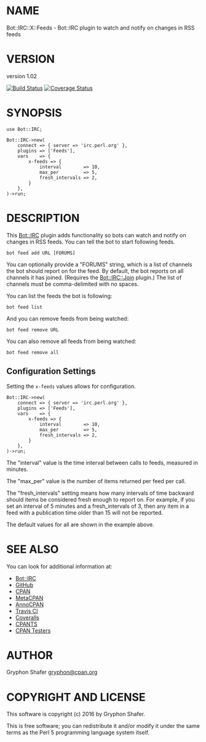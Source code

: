 # NAME

Bot::IRC::X::Feeds - Bot::IRC plugin to watch and notify on changes in RSS feeds

# VERSION

version 1.02

[![Build Status](https://travis-ci.org/gryphonshafer/Bot-IRC-X-Feeds.svg)](https://travis-ci.org/gryphonshafer/Bot-IRC-X-Feeds)
[![Coverage Status](https://coveralls.io/repos/gryphonshafer/Bot-IRC-X-Feeds/badge.png)](https://coveralls.io/r/gryphonshafer/Bot-IRC-X-Feeds)

# SYNOPSIS

    use Bot::IRC;

    Bot::IRC->new(
        connect => { server => 'irc.perl.org' },
        plugins => ['Feeds'],
        vars    => {
            x-feeds => {
                interval        => 10,
                max_per         => 5,
                fresh_intervals => 2,
            }
        },
    )->run;

# DESCRIPTION

This [Bot::IRC](https://metacpan.org/pod/Bot::IRC) plugin adds functionality so bots can watch and notify on
changes in RSS feeds. You can tell the bot to start following feeds.

    bot feed add URL [FORUMS]

You can optionally provide a "FORUMS" string, which is a list of channels the
bot should report on for the feed. By default, the bot reports on all channels
it has joined. (Requires the [Bot::IRC::Join](https://metacpan.org/pod/Bot::IRC::Join) plugin.) The list of channels
must be comma-delimited with no spaces.

You can list the feeds the bot is following:

    bot feed list

And you can remove feeds from being watched:

    bot feed remove URL

You can also remove all feeds from being watched:

    bot feed remove all

## Configuration Settings

Setting the `x-feeds` values allows for configuration.

    Bot::IRC->new(
        connect => { server => 'irc.perl.org' },
        plugins => ['Feeds'],
        vars    => {
            x-feeds => {
                interval        => 10,
                max_per         => 5,
                fresh_intervals => 2,
            }
        },
    )->run;

The "interval" value is the time interval between calls to feeds, measured in
minutes.

The "max\_per" value is the number of items returned per feed per call.

The "fresh\_intervals" setting means how many intervals of time backward should
items be considered fresh enough to report on. For example, if you set an
interval of 5 minutes and a fresh\_intervals of 3, then any item in a feed with
a publication time older than 15 will not be reported.

The default values for all are shown in the example above.

# SEE ALSO

You can look for additional information at:

- [Bot::IRC](https://metacpan.org/pod/Bot::IRC)
- [GitHub](https://github.com/gryphonshafer/Bot-IRC-X-Feeds)
- [CPAN](http://search.cpan.org/dist/Bot-IRC-X-Feeds)
- [MetaCPAN](https://metacpan.org/pod/Bot::IRC::X::Feeds)
- [AnnoCPAN](http://annocpan.org/dist/Bot-IRC-X-Feeds)
- [Travis CI](https://travis-ci.org/gryphonshafer/Bot-IRC-X-Feeds)
- [Coveralls](https://coveralls.io/r/gryphonshafer/Bot-IRC-X-Feeds)
- [CPANTS](http://cpants.cpanauthors.org/dist/Bot-IRC-X-Feeds)
- [CPAN Testers](http://www.cpantesters.org/distro/T/Bot-IRC-X-Feeds.html)

# AUTHOR

Gryphon Shafer <gryphon@cpan.org>

# COPYRIGHT AND LICENSE

This software is copyright (c) 2016 by Gryphon Shafer.

This is free software; you can redistribute it and/or modify it under
the same terms as the Perl 5 programming language system itself.
